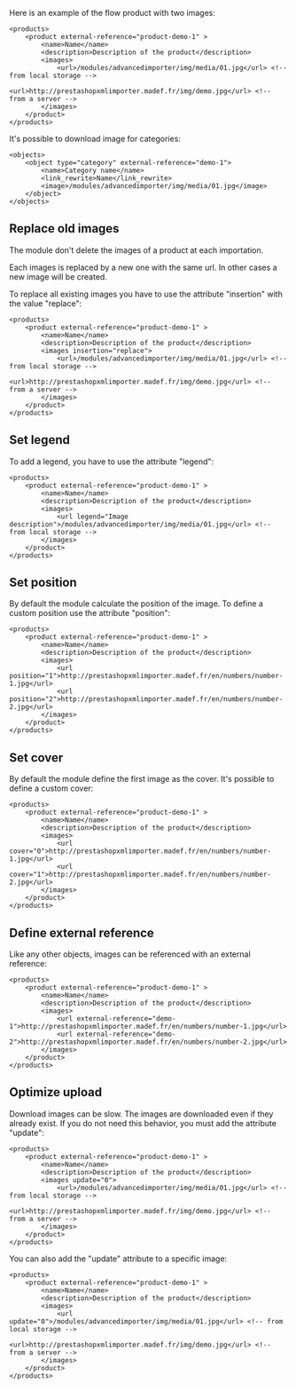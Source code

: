 Here is an example of the flow product with two images:

```
<products>
	<product external-reference="product-demo-1" >
		<name>Name</name>
		<description>Description of the product</description>
		<images>
			<url>/modules/advancedimporter/img/media/01.jpg</url> <!-- from local storage -->
			<url>http://prestashopxmlimporter.madef.fr/img/demo.jpg</url> <!-- from a server -->
		</images>
	</product>
</products>
```

It's possible to download image for categories:

```
<objects>
	<object type="category" external-reference="demo-1">
		<name>Category name</name>
		<link_rewrite>Name</link_rewrite>
		<image>/modules/advancedimporter/img/media/01.jpg</image>
	</object>
</objects>
```

## Replace old images

The module don't delete the images of a product at each importation.

Each images is replaced by a new one with the same url. In other cases a new image will be created.

To replace all existing images you have to use the attribute "insertion" with the value "replace":
```
<products>
	<product external-reference="product-demo-1" >
		<name>Name</name>
		<description>Description of the product</description>
		<images insertion="replace">
			<url>/modules/advancedimporter/img/media/01.jpg</url> <!-- from local storage -->
			<url>http://prestashopxmlimporter.madef.fr/img/demo.jpg</url> <!-- from a server -->
		</images>
	</product>
</products>
```

## Set legend

To add a legend, you have to use the attribute "legend":
```
<products>
	<product external-reference="product-demo-1" >
		<name>Name</name>
		<description>Description of the product</description>
		<images>
			<url legend="Image description">/modules/advancedimporter/img/media/01.jpg</url> <!-- from local storage -->
		</images>
	</product>
</products>
```

## Set position

By default the module calculate the position of the image. To define a custom position use the attribute "position":
```
<products>
	<product external-reference="product-demo-1" >
		<name>Name</name>
		<description>Description of the product</description>
		<images>
			<url position="1">http://prestashopxmlimporter.madef.fr/en/numbers/number-1.jpg</url>
			<url position="2">http://prestashopxmlimporter.madef.fr/en/numbers/number-2.jpg</url>
		</images>
	</product>
</products>
```

## Set cover

By default the module define the first image as the cover. It's possible to define a custom cover:
```
<products>
	<product external-reference="product-demo-1" >
		<name>Name</name>
		<description>Description of the product</description>
		<images>
			<url cover="0">http://prestashopxmlimporter.madef.fr/en/numbers/number-1.jpg</url>
			<url cover="1">http://prestashopxmlimporter.madef.fr/en/numbers/number-2.jpg</url>
		</images>
	</product>
</products>
```

## Define external reference

Like any other objects, images can be referenced with an external reference:
```
<products>
	<product external-reference="product-demo-1" >
		<name>Name</name>
		<description>Description of the product</description>
		<images>
			<url external-reference="demo-1">http://prestashopxmlimporter.madef.fr/en/numbers/number-1.jpg</url>
			<url external-reference="demo-2">http://prestashopxmlimporter.madef.fr/en/numbers/number-2.jpg</url>
		</images>
	</product>
</products>
```

## Optimize upload

Download images can be slow. The images are downloaded even if they already exist. If you do not need this behavior, you must add the attribute "update":

```
<products>
	<product external-reference="product-demo-1" >
		<name>Name</name>
		<description>Description of the product</description>
		<images update="0">
			<url>/modules/advancedimporter/img/media/01.jpg</url> <!-- from local storage -->
			<url>http://prestashopxmlimporter.madef.fr/img/demo.jpg</url> <!-- from a server -->
		</images>
	</product>
</products>
```

You can also add the "update" attribute to a specific image:

```
<products>
	<product external-reference="product-demo-1" >
		<name>Name</name>
		<description>Description of the product</description>
		<images>
			<url update="0">/modules/advancedimporter/img/media/01.jpg</url> <!-- from local storage -->
			<url>http://prestashopxmlimporter.madef.fr/img/demo.jpg</url> <!-- from a server -->
		</images>
	</product>
</products>
```
